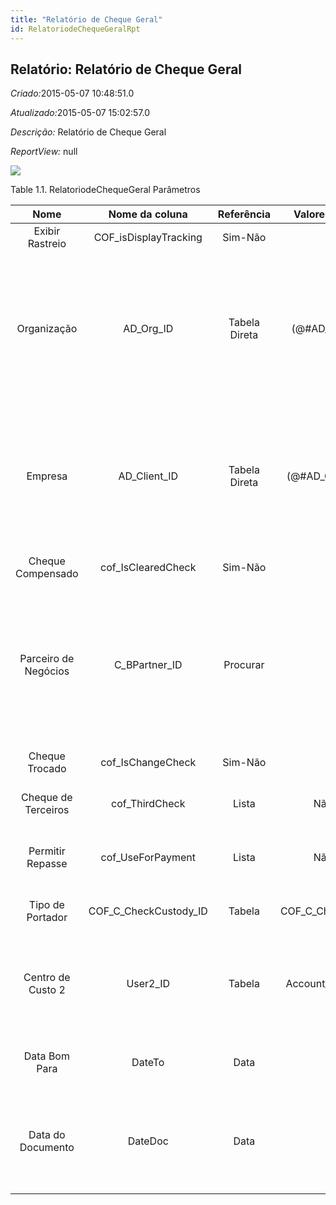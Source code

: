 ```yaml
---
title: "Relatório de Cheque Geral"
id: RelatoriodeChequeGeralRpt
---
```

<div id="d197463e1" class="section chapter">

<div class="titlepage">

<div>

<div>

## Relatório: Relatório de Cheque Geral

</div>

</div>

</div>

<span class="emphasis"> *Criado:*</span>2015-05-07 10:48:51.0

<span class="emphasis">*Atualizado:*</span>2015-05-07 15:02:57.0

<span class="emphasis"> *Descrição:* </span>Relatório de Cheque Geral

<span class="emphasis"> *ReportView:* </span>null

![](/img/manual/RelatoriodeChequeGeral.png)

<div id="d197463e22" class="table">

<div class="table-title">

Table 1.1. RelatoriodeChequeGeral
Parâmetros

</div>

<div class="table-contents">

|         Nome         |      Nome da coluna      |  Referência   |   Valores(Padrão)    |                                Descrição                                 |                                                                            Comentário/Ajuda                                                                            |
| :------------------: | :----------------------: | :-----------: | :------------------: | :----------------------------------------------------------------------: | :--------------------------------------------------------------------------------------------------------------------------------------------------------------------: |
|   Exibir Rastreio    |  COF\_isDisplayTracking  |    Sim-Não    |                      |                                   null                                   |                                                                                  null                                                                                  |
|     Organização      |       AD\_Org\_ID        | Tabela Direta |  (@\#AD\_Org\_ID@)   |                Entidade organizacional dentro da Empresa                 |      Uma "Organização" é uma unidade de sua "Empresa" ou "Entidade Legal" - os exemplos são loja, departamento. Você pode compartilhar dados entre organizações.       |
|       Empresa        |      AD\_Client\_ID      | Tabela Direta | (@\#AD\_Client\_ID@) |                 Empresa/Locatário para esta instalação.                  | Uma Empresa é uma Companhia ou uma Entidade Legal (pessoa jurídica). Dados não podem ser compartilhados entre Empresas. Locatário é um sinônimo para Empresa (Client). |
|  Cheque Compensado   |   cof\_IsClearedCheck    |    Sim-Não    |                      |                    Define se o Cheque foi Compensado                     |                                                                                  null                                                                                  |
| Parceiro de Negócios |     C\_BPartner\_ID      |   Procurar    |                      |                   Identifica um Parceiro de Negócios.                    |  Um "Parceiro de Negócios" é qualquer um com quem você transaciona. Isto pode incluir Fornecedores, Clientes, Funcionários, Vendedores, Representantes de Venda, etc.  |
|    Cheque Trocado    |    cof\_IsChangeCheck    |    Sim-Não    |                      |                Indica que o cheque bancário foi trocado.                 |                                                                                  null                                                                                  |
| Cheque de Terceiros  |     cof\_ThirdCheck      |     Lista     |       Não Sim        |              Indica que o Cheque foi Obtido por Terceiros.               |                                                                                  null                                                                                  |
|   Permitir Repasse   |    cof\_UseForPayment    |     Lista     |       Não Sim        | Permitir repasse, ou seja, cheque pode ser usado para efetuar pagamentos |                                                                                  null                                                                                  |
|   Tipo de Portador   | COF\_C\_CheckCustody\_ID |    Tabela     | COF\_C\_CheckCustody |                  Tipo de Portador / Custodia do Cheque                   |                                                                      Primary Key : Check Custody                                                                       |
|  Centro de Custo 2   |        User2\_ID         |    Tabela     | Account\_ID - User2  |                           Centro de Custo \#2                            |                               O "Centro de Custo" exibe os elementos opcionais que tenham sido definidos para esta combinação de contas.                               |
|    Data Bom Para     |          DateTo          |     Data      |                      |                              Data Bom Para                               |                                                       The Date To indicates the end date of a range (inclusive)                                                        |
|  Data do Documento   |         DateDoc          |     Data      |                      |                            Data do Documento                             |                            A "Data do Documento" indica a data em que o documento foi gerado. Ela pode ser ou não a mesma da data contábil.                            |

</div>

</div>

  

</div>
